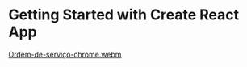 # Getting Started with Create React App


[Ordem-de-serviço-chrome.webm](https://user-images.githubusercontent.com/66334943/225187423-07a7e5f6-5a2a-4d00-ae4c-41ee9a2359f1.webm)
